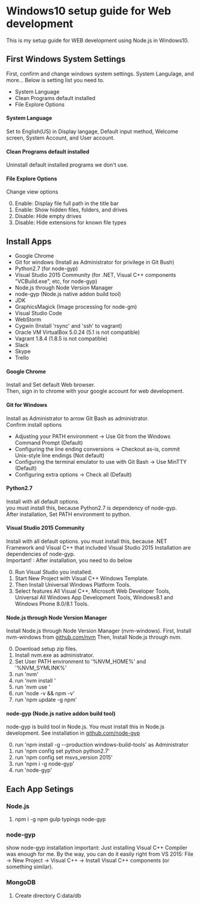 # Windows10 setup guide for Web development
This is my setup guide for WEB development using Node.js in Windows10.


## First Windows System Settings
First, confirm and change windows system settings.
System Langulage, and more...
Below is setting list you need to.

- System Language
- Clean Programs default installed
- File Explore Options

#### System Language
Set to English(US) in Display langage, Default input method, Welcome screen, System Account, and User account.

#### Clean Programs default installed
Uninstall default installed programs we don't use.

#### File Explore Options
Change view options

0. Enable: Display file full path in the title bar
0. Enable: Show hidden files, folders, and drives
0. Disable: Hide empty drives
0. Disable: Hide extensions for known file types



## Install Apps
- Google Chrome
- Git for windows (Install as Administrator for privilege in Git Bush)
- Python2.7 (for node-gyp)
- Visual Studio 2015 Community (for .NET, Visual C++ components "VCBuild.exe", etc, for node-gyp)
- Node.js through Node Version Manager
- node-gyp (Node.js native addon build tool)
- JDK
- GraphicsMagick (Image processing for node-gm)
- Visual Studio Code
- WebStorm
- Cygwin (Install 'rsync' and 'ssh' to vagrant)
- Oracle VM VirtualBox 5.0.24 (5.1 is not compatible)
- Vagrant 1.8.4 (1.8.5 is not compatible)
- Slack
- Skype
- Trello

#### Google Chrome
Install and Set default Web browser.  
Then, sign in to chrome with your google account for web development.

#### Git for Windows
Install as Administrator to arrow Git Bash as administrator.  
Confirm install options  

- Adjusting your PATH environment -> Use Git from the Windows Command Prompt (Default)
- Configuring the line ending conversions -> Checkout as-is, commit Unix-style line endings (Not default)
- Configuring the terminal emulator to use with Git Bash -> Use MinTTY (Default)
- Configuring extra options -> Check all (Default)

#### Python2.7
Install with all default options.  
you must install this, because Python2.7 is dependency of node-gyp.  
After installation, Set PATH environment to python.

#### Visual Studio 2015 Community
Install with all default options.
you must install this, because .NET Framework and Visual C++ that included Visual Studio 2015 Installation are dependencies of node-gyp.  
Important! :  After installation, you need to do below

0. Run Visual Studio you installed.
0. Start New Project with Visual C++ Windows Template.
0. Then Install Universal Windows Platform Tools.
0. Select features All Visual C++, Microsoft Web Developer Tools, Universal All Windows App Development Tools, Windows8.1 and Windows Phone 8.0/8.1 Tools.

#### Node.js through Node Version Manager
Install Node.js through Node Version Manager (nvm-windows).
First, Install nvm-windows from [github.com/nvm](https://github.com/coreybutler/nvm-windows/releases)
Then, Install Node.js through nvm.

0. Download setup zip files.
0. Install nvm.exe as administrator.
0. Set User PATH environment to '%NVM_HOME%' and '%NVM_SYMLINK%'
0. run 'nvm'
0. run 'nvm install <version>'
0. run 'nvm use <installed version>'
0. run 'node -v && npm -v'
0. run 'npm update -g npm'

#### node-gyp (Node.js native addon build tool)
node-gyp is build tool in Node.js.
You must install this in Node.js development.
See installation in [github.com/node-gyp](https://github.com/nodejs/node-gyp)

0. run 'npm install -g --production windows-build-tools' as Administrator
0. run 'npm config set python python2.7'
0. run 'npm config set msvs_version 2015'
0. run 'npm i -g node-gyp'
0. run 'node-gyp'


## Each App Setings
### Node.js
1. npm i -g npm gulp typings node-gyp

### node-gyp
show node-gyp installation
important: Just installing Visual C++ Compiler was enough for me. By the way, you can do it easily right from VS 2015: File -> New Project -> Visual C++ -> Install Visual C++ components (or something similar).

### MongoDB
1. Create directory C:data/db
